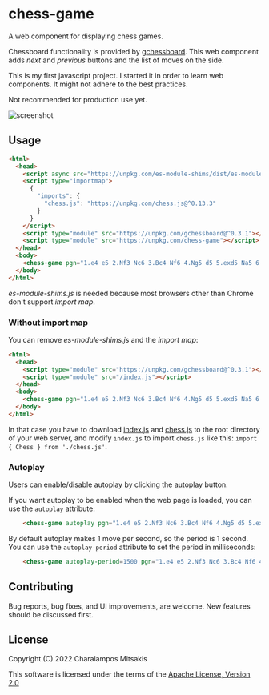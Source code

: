 # chess-game

A web component for displaying chess games.

Chessboard functionality is provided by [gchessboard](https://github.com/mganjoo/gchessboard).
This web component adds *next* and *previous* buttons and the list of moves on the side.

This is my first javascript project.
I started it in order to learn web components.
It might not adhere to the best practices.

Not recommended for production use yet.

![screenshot](../media/screenshot.png?raw=true)

## Usage

```html
<html>
  <head>
    <script async src="https://unpkg.com/es-module-shims/dist/es-module-shims.js"></script>
    <script type="importmap">
      {
        "imports": {
          "chess.js": "https://unpkg.com/chess.js@^0.13.3"
        }
      }
    </script>
    <script type="module" src="https://unpkg.com/gchessboard@^0.3.1"></script>
    <script type="module" src="https://unpkg.com/chess-game"></script>
  </head>
  <body>
    <chess-game pgn="1.e4 e5 2.Nf3 Nc6 3.Bc4 Nf6 4.Ng5 d5 5.exd5 Na5 6.Bb5+ c6 7.dxc6 bxc6 8.Qf3 Rb8"></chess-game>
  </body>
</html>
```

*es-module-shims.js* is needed because most browsers other than Chrome don't support *import map*.

### Without import map

You can remove *es-module-shims.js* and the *import map*:

```html
<html>
  <head>
    <script type="module" src="https://unpkg.com/gchessboard@^0.3.1"></script>
    <script type="module" src="/index.js"></script>
  </head>
  <body>
    <chess-game pgn="1.e4 e5 2.Nf3 Nc6 3.Bc4 Nf6 4.Ng5 d5 5.exd5 Na5 6.Bb5+ c6 7.dxc6 bxc6 8.Qf3 Rb8"></chess-game>
  </body>
</html>
```

In that case you have to download [index.js](index.js) and [chess.js](https://unpkg.com/chess.js@^0.13.3/chess.js) to the root directory of your web server,
and modify `index.js` to import `chess.js` like this: `import { Chess } from './chess.js'`.

### Autoplay

Users can enable/disable autoplay by clicking the autoplay button.

If you want autoplay to be enabled when the web page is loaded, you can use the `autoplay` attribute:

```html
    <chess-game autoplay pgn="1.e4 e5 2.Nf3 Nc6 3.Bc4 Nf6 4.Ng5 d5 5.exd5 Na5 6.Bb5+ c6 7.dxc6 bxc6 8.Qf3 Rb8"></chess-game>
```

By default autoplay makes 1 move per second, so the period is 1 second.
You can use the `autoplay-period` attribute to set the period in milliseconds:

```html
    <chess-game autoplay-period=1500 pgn="1.e4 e5 2.Nf3 Nc6 3.Bc4 Nf6 4.Ng5 d5 5.exd5 Na5 6.Bb5+ c6 7.dxc6 bxc6 8.Qf3 Rb8"></chess-game>
```

## Contributing

Bug reports, bug fixes, and UI improvements, are welcome.
New features should be discussed first.

## License

Copyright (C) 2022 Charalampos Mitsakis

This software is licensed under the terms of the [Apache License, Version 2.0](LICENSE)
